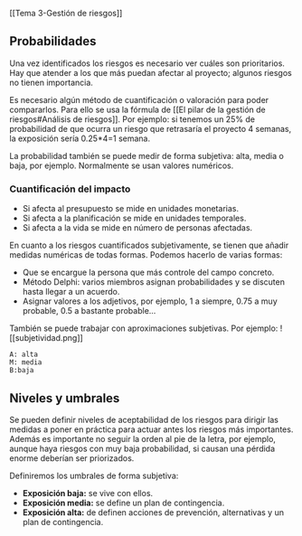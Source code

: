 [[Tema 3-Gestión de riesgos]]

## Probabilidades
Una vez identificados los riesgos es necesario ver cuáles son prioritarios. Hay que atender a los que más puedan afectar al proyecto; algunos riesgos no tienen importancia.

Es necesario algún método de cuantificación o valoración para poder compararlos. Para ello se usa la fórmula de [[El pilar de la gestión de riesgos#Análisis de riesgos]]. Por ejemplo: si tenemos un 25% de probabilidad de que ocurra un riesgo que retrasaría el proyecto 4 semanas, la exposición sería 0.25\*4=1 semana.

La probabilidad también se puede medir de forma subjetiva: alta, media o baja, por ejemplo. Normalmente se usan valores numéricos.

### Cuantificación del impacto
+ Si afecta al presupuesto se mide en unidades monetarias.
+ Si afecta a la planificación se mide en unidades temporales.
+ Si afecta a la vida se mide en número de personas afectadas.

En cuanto a los riesgos cuantificados subjetivamente, se tienen que añadir medidas numéricas de todas formas. Podemos hacerlo de varias formas:
+ Que se encargue la persona que más controle del campo concreto.
+ Método Delphi: varios miembros asignan probabilidades y se discuten hasta llegar a un acuerdo.
+ Asignar valores a los adjetivos, por ejemplo, 1 a siempre, 0.75 a muy probable, 0.5 a bastante probable...

También se puede trabajar con aproximaciones subjetivas. Por ejemplo:
![[subjetividad.png]]
```
A: alta
M: media
B:baja
```

## Niveles y umbrales
Se pueden definir niveles de aceptabilidad de los riesgos para dirigir las medidas a poner en práctica para actuar antes los riesgos más importantes. Además es importante no seguir la orden al pie de la letra, por ejemplo, aunque haya riesgos con muy baja probabilidad, si causan una pérdida enorme deberían ser priorizados.

Definiremos los umbrales de forma subjetiva:
+ **Exposición baja:** se vive con ellos.
+ **Exposición media:** se define un plan de contingencia.
+ **Exposición alta:** de definen acciones de prevención, alternativas y un plan de contingencia.
